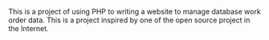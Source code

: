 This is a project of using PHP to writing a website to manage database work order data. This is a project inspired by one of the open source project in the Internet. 
